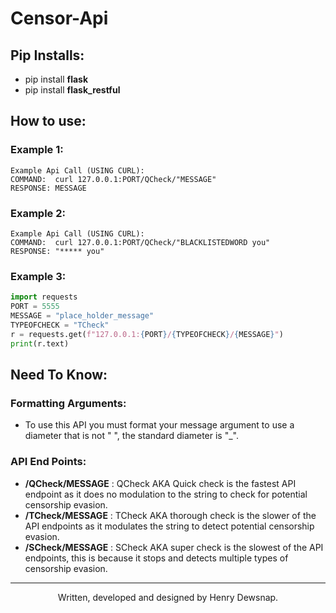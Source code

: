 # Censor-Api
## Pip Installs:
- pip install **flask**
- pip install **flask_restful**

## How to use:
### Example 1:
```
Example Api Call (USING CURL):
COMMAND:  curl 127.0.0.1:PORT/QCheck/"MESSAGE"
RESPONSE: MESSAGE
```
### Example 2:
```
Example Api Call (USING CURL):
COMMAND:  curl 127.0.0.1:PORT/QCheck/"BLACKLISTEDWORD you"
RESPONSE: "***** you"
```
### Example 3:
```python
import requests
PORT = 5555
MESSAGE = "place_holder_message"
TYPEOFCHECK = "TCheck"
r = requests.get(f"127.0.0.1:{PORT}/{TYPEOFCHECK}/{MESSAGE}")
print(r.text)
```

## Need To Know:
### Formatting Arguments:
- To use this API you must format your message argument to use a diameter that is not " ", the standard diameter is "_".


### API End Points:
- **/QCheck/MESSAGE** : QCheck AKA Quick check is the fastest API endpoint as it does no modulation to the string to check for potential censorship evasion.
- **/TCheck/MESSAGE** : TCheck AKA thorough check is the slower of the API endpoints as it modulates the string to detect potential censorship evasion.
- **/SCheck/MESSAGE** : SCheck AKA super check is the slowest of the API endpoints, this is because it stops and detects multiple types of censorship evasion.
<hr>

<div align="center">
  Written, developed and designed by Henry Dewsnap.
</div>

